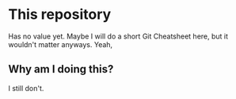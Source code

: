 # This repository

Has no value yet. Maybe I will do a short Git Cheatsheet here, but it wouldn't matter anyways. Yeah,

## Why am I doing this?

I still don't.
